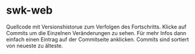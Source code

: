 # swk-web
Quellcode mit Versionshistorue zum Verfolgen des Fortschritts.
Klicke auf Commits um die Einzelnen Veränderungen zu sehen. Für mehr Infos dann einfach einen Eintrag auf der Commitseite anklicken. Commits sind sortiert von neueste zu älteste. 